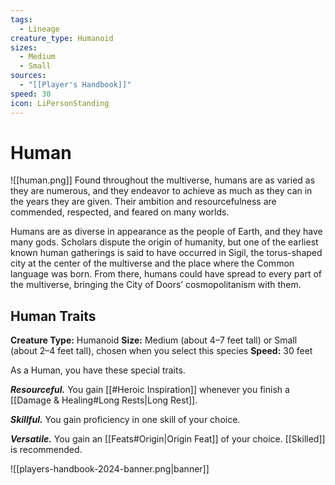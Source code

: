 ```yaml
---
tags:
  - Lineage
creature_type: Humanoid
sizes:
  - Medium
  - Small
sources:
  - "[[Player's Handbook]]"
speed: 30
icon: LiPersonStanding
---
```


# Human

![[human.png]]
Found throughout the multiverse, humans are as varied as they are numerous, and they endeavor to achieve as much as they can in the years they are given. Their ambition and resourcefulness are commended, respected, and feared on many worlds.

Humans are as diverse in appearance as the people of Earth, and they have many gods. Scholars dispute the origin of humanity, but one of the earliest known human gatherings is said to have occurred in Sigil, the torus-shaped city at the center of the multiverse and the place where the Common language was born. From there, humans could have spread to every part of the multiverse, bringing the City of Doors’ cosmopolitanism with them.

## Human Traits

**Creature Type:** Humanoid
**Size:** Medium (about 4–7 feet tall) or Small (about 2–4 feet tall), chosen when you select this species
**Speed:** 30 feet

As a Human, you have these special traits.

**_Resourceful._** You gain [[#Heroic Inspiration]] whenever you finish a [[Damage & Healing#Long Rests\|Long Rest]].

**_Skillful._** You gain proficiency in one skill of your choice.

**_Versatile._** You gain an [[Feats#Origin|Origin Feat]] of your choice. [[Skilled]] is recommended.

![[players-handbook-2024-banner.png|banner]]
